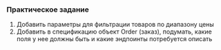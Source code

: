 ### Практическое задание

1. Добавить параметры для фильтрации товаров по диапазону цены
2. Добавить в спецификацию объект Order (заказ), подумать, какие поля у нее должны быть и какие эндпоинты потребуется описать
